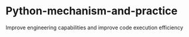 # Python-mechanism-and-practice
Improve engineering capabilities and improve code execution efficiency
